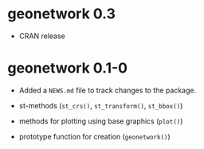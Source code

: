 # geonetwork 0.3

* CRAN release


# geonetwork 0.1-0

* Added a `NEWS.md` file to track changes to the package.

* st-methods (`st_crs()`, `st_transform()`, `st_bbox()`)

* methods for plotting using base graphics (`plot()`)

* prototype function for creation (`geonetwork()`) 
